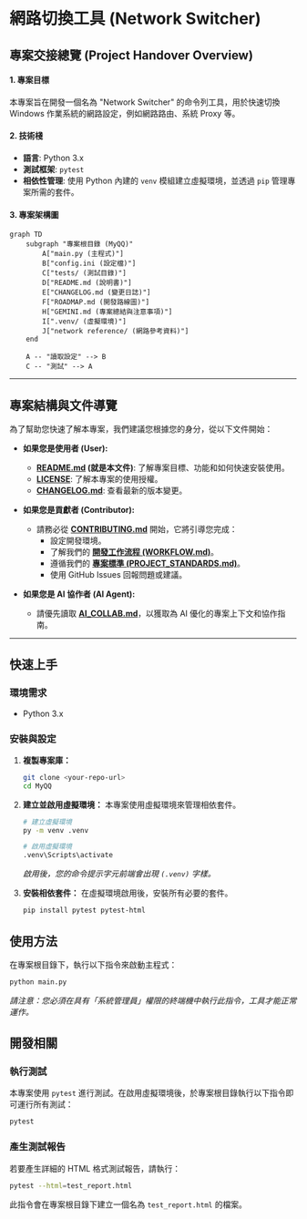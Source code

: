 # 網路切換工具 (Network Switcher)

## 專案交接總覽 (Project Handover Overview)

#### **1. 專案目標**
本專案旨在開發一個名為 "Network Switcher" 的命令列工具，用於快速切換 Windows 作業系統的網路設定，例如網路路由、系統 Proxy 等。

#### **2. 技術棧**
*   **語言**: Python 3.x
*   **測試框架**: `pytest`
*   **相依性管理**: 使用 Python 內建的 `venv` 模組建立虛擬環境，並透過 `pip` 管理專案所需的套件。

#### **3. 專案架構圖**
```mermaid
graph TD
    subgraph "專案根目錄 (MyQQ)"
        A["main.py (主程式)"]
        B["config.ini (設定檔)"]
        C["tests/ (測試目錄)"]
        D["README.md (說明書)"]
        E["CHANGELOG.md (變更日誌)"]
        F["ROADMAP.md (開發路線圖)"]
        H["GEMINI.md (專案總結與注意事項)"]
        I[".venv/ (虛擬環境)"]
        J["network reference/ (網路參考資料)"]
    end

    A -- "讀取設定" --> B
    C -- "測試" --> A

```

---

## 專案結構與文件導覽

為了幫助您快速了解本專案，我們建議您根據您的身分，從以下文件開始：

*   **如果您是使用者 (User):**
    *   **[README.md](README.md) (就是本文件)**: 了解專案目標、功能和如何快速安裝使用。
    *   **[LICENSE](LICENSE)**: 了解本專案的使用授權。
    *   **[CHANGELOG.md](CHANGELOG.md)**: 查看最新的版本變更。

*   **如果您是貢獻者 (Contributor):**
    *   請務必從 **[CONTRIBUTING.md](CONTRIBUTING.md)** 開始，它將引導您完成：
        *   設定開發環境。
        *   了解我們的 **[開發工作流程 (WORKFLOW.md)](WORKFLOW.md)**。
        *   遵循我們的 **[專案標準 (PROJECT_STANDARDS.md)](PROJECT_STANDARDS.md)**。
        *   使用 GitHub Issues 回報問題或建議。

*   **如果您是 AI 協作者 (AI Agent):**
    *   請優先讀取 **[AI_COLLAB.md](AI_COLLAB.md)**，以獲取為 AI 優化的專案上下文和協作指南。

---

## 快速上手

### 環境需求
- Python 3.x

### 安裝與設定

1.  **複製專案庫：**
    ```sh
    git clone <your-repo-url>
    cd MyQQ
    ```

2.  **建立並啟用虛擬環境：**
    本專案使用虛擬環境來管理相依套件。
    ```sh
    # 建立虛擬環境
    py -m venv .venv

    # 啟用虛擬環境
    .venv\Scripts\activate
    ```
    *啟用後，您的命令提示字元前端會出現 `(.venv)` 字樣。*

3.  **安裝相依套件：**
    在虛擬環境啟用後，安裝所有必要的套件。
    ```sh
    pip install pytest pytest-html
    ```

## 使用方法

在專案根目錄下，執行以下指令來啟動主程式：
```sh
python main.py
```
*請注意：您必須在具有「系統管理員」權限的終端機中執行此指令，工具才能正常運作。*

## 開發相關

### 執行測試

本專案使用 `pytest` 進行測試。在啟用虛擬環境後，於專案根目錄執行以下指令即可運行所有測試：
```sh
pytest
```

### 產生測試報告

若要產生詳細的 HTML 格式測試報告，請執行：
```sh
pytest --html=test_report.html
```
此指令會在專案根目錄下建立一個名為 `test_report.html` 的檔案。
